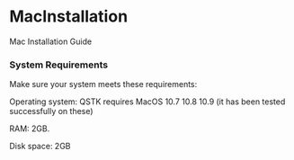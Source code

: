 # MacInstallation
Mac Installation Guide

### System Requirements
Make sure your system meets these requirements:
  
  Operating system: QSTK requires MacOS 10.7 10.8 10.9 (it has been tested successfully on these)
  
  RAM: 2GB.
  
  Disk space: 2GB
